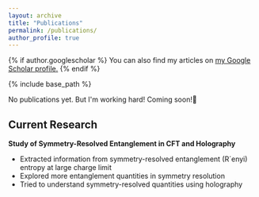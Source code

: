 ```yaml
---
layout: archive
title: "Publications"
permalink: /publications/
author_profile: true
---
```


{% if author.googlescholar %}
  You can also find my articles on <u><a href="{{author.googlescholar}}">my Google Scholar profile</a>.</u>
{% endif %}

{% include base_path %}

No publications yet. But I'm working hard! Coming soon!🚀

## Current Research
**Study of Symmetry-Resolved Entanglement in CFT and Holography**
  - Extracted information from symmetry-resolved entanglement (R´enyi) entropy at large charge limit
  - Explored more entanglement quantities in symmetry resolution
  - Tried to understand symmetry-resolved quantities using holography

<!-- {% for post in site.publications reversed %}
  {% include archive-single.html %}
{% endfor %} -->
